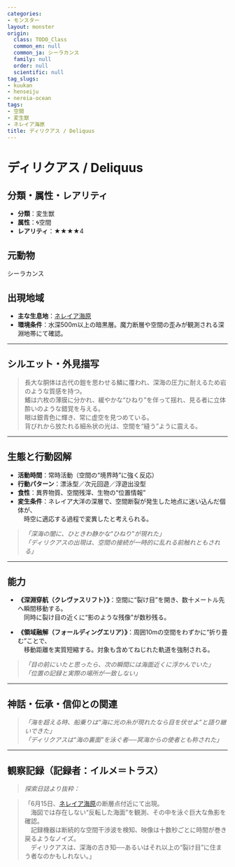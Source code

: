 ```yaml
---
categories:
- モンスター
layout: monster
origin:
  class: TODO_Class
  common_en: null
  common_ja: シーラカンス
  family: null
  order: null
  scientific: null
tag_slugs:
- kuukan
- henseiju
- nereia-ocean
tags:
- 空間
- 変生獣
- ネレイア海原
title: ディリクアス / Deliquus
---
```


# ディリクアス / Deliquus

## 分類・属性・レアリティ

* **分類**：変生獣  
* **属性**：🌀空間  
* **レアリティ**：★★★★4

## 元動物

シーラカンス

## 出現地域

* **主な生息地**：[ネレイア海原](../place/nereia_ocean.md)  
* **環境条件**：水深500m以上の暗黒層。魔力断層や空間の歪みが観測される深淵地帯にて確認。

---

## シルエット・外見描写

> 長大な胴体は古代の鎧を思わせる鱗に覆われ、深海の圧力に耐えるため岩のような質感を持つ。  
> 鰭は六枚の薄膜に分かれ、緩やかな“ひねり”を伴って揺れ、見る者に立体酔いのような錯覚を与える。  
> 眼は銀青色に輝き、常に虚空を見つめている。  
> 背びれから放たれる細糸状の光は、空間を“縫う”ように震える。

---

## 生態と行動図解

* **活動時間**：常時活動（空間の“境界時”に強く反応）
* **行動パターン**：漂泳型／次元回遊／浮遊出没型  
* **食性**：異界物質、空間残滓、生物の“位置情報”  
* **変生条件**：ネレイア大洋の深層で、空間断裂が発生した地点に迷い込んだ個体が、  
　時空に適応する過程で変異したと考えられる。

> *「深海の闇に、ひときわ静かな“ひねり”が現れた」*  
> *「ディリクアスの出現は、空間の接続が一時的に乱れる前触れともされる」*

---

## 能力

* **《深淵穿航（クレヴァスリフト）》**：空間に“裂け目”を開き、数十メートル先へ瞬間移動する。  
　同時に裂け目の近くに“影のような残像”が数秒残る。

* **《領域融解（フォールディングエリア）》**：周囲10mの空間をわずかに“折り畳む”ことで、  
　移動距離を実質短縮する。対象も含めてねじれた軌道を強制される。

> *「目の前にいたと思ったら、次の瞬間には海面近くに浮かんでいた」*  
> *「位置の記録と実際の場所が一致しない」*

---

## 神話・伝承・信仰との関連

> *「海を超える時、船乗りは“海に光の糸が現れたなら目を伏せよ”と語り継いできた」*  
> *「ディリクアスは“海の裏面”を泳ぐ者──冥海からの使者とも称された」*

---

## 観察記録（記録者：イルメ＝トラス）

> *探索日誌より抜粋：*

> 「6月15日、[ネレイア海原](../place/nereia_ocean.md)の断層点付近にて出現。  
　海図では存在しない“反転した海面”を観測、その中を泳ぐ巨大な魚影を確認。  
　記録機器は断続的な空間干渉波を検知、映像は十数秒ごとに時間が巻き戻るようなノイズ。  
　ディリクアスは、深海の古き知──あるいはそれ以上の“裂け目”に住まう者なのかもしれない。」